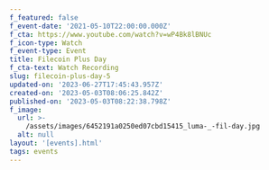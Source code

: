 ```yaml
---
f_featured: false
f_event-date: '2021-05-10T22:00:00.000Z'
f_cta: https://www.youtube.com/watch?v=wP4Bk8lBNUc
f_icon-type: Watch
f_event-type: Event
title: Filecoin Plus Day
f_cta-text: Watch Recording
slug: filecoin-plus-day-5
updated-on: '2023-06-27T17:45:43.957Z'
created-on: '2023-05-03T08:06:25.842Z'
published-on: '2023-05-03T08:22:38.798Z'
f_image:
  url: >-
    /assets/images/6452191a0250ed07cbd15415_luma-_-fil-day.jpg
  alt: null
layout: '[events].html'
tags: events
---
```



